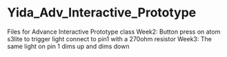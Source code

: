 # Yida_Adv_Interactive_Prototype
Files for Advance Interactive Prototype class
Week2: Button press on atom s3lite to trigger light connect to pin1 with a 270ohm resistor
Week3: The same light on pin 1 dims up and dims down
